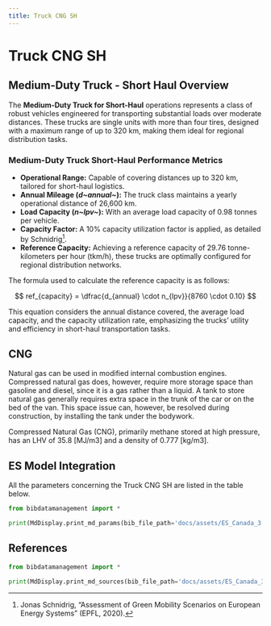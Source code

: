 ```yaml
---
title: Truck CNG SH
---
```


# Truck CNG SH

## Medium-Duty Truck - Short Haul Overview

The **Medium-Duty Truck for Short-Haul** operations represents a class
of robust vehicles engineered for transporting substantial loads over
moderate distances. These trucks are single units with more than four
tires, designed with a maximum range of up to 320 km, making them ideal
for regional distribution tasks.

### Medium-Duty Truck Short-Haul Performance Metrics

- **Operational Range:** Capable of covering distances up to 320 km,
  tailored for short-haul logistics.
- **Annual Mileage (*d~annual~*):** The truck
  class maintains a yearly operational distance of 26,600 km.
- **Load Capacity (*n~lpv~*):** With an average load
  capacity of 0.98 tonnes per vehicle.
- **Capacity Factor:** A 10% capacity utilization factor is applied,
  as detailed by Schnidrig[^1].
- **Reference Capacity:** Achieving a reference capacity of 29.76
  tonne-kilometers per hour (tkm/h), these trucks are optimally
  configured for regional distribution networks.

The formula used to calculate the reference capacity is as follows:

$$
ref_{capacity} = \dfrac{d_{annual} \cdot n_{lpv}}{8760 \cdot 0.10}
$$

This equation considers the annual distance covered, the average load
capacity, and the capacity utilization rate, emphasizing the trucks’
utility and efficiency in short-haul transportation tasks.

[^1]:  Jonas Schnidrig, “Assessment of Green Mobility Scenarios on European Energy Systems” (EPFL, 2020).

## CNG

Natural gas can be used in modified internal combustion engines.
Compressed natural gas does, however, require more storage space than
gasoline and diesel, since it is a gas rather than a liquid. A tank to
store natural gas generally requires extra space in the trunk of the car
or on the bed of the van. This space issue can, however, be resolved
during construction, by installing the tank under the bodywork.

Compressed Natural Gas (CNG), primarily methane stored at high pressure,
has an LHV of 35.8 \[MJ/m3\] and a density of 0.777 \[kg/m3\].

## ES Model Integration

All the parameters concerning the Truck CNG SH are listed in the table
below.

```python exec="on"
from bibdatamanagement import *

print(MdDisplay.print_md_params(bib_file_path='docs/assets/ES_Canada_3.bib',filter_entry='TRUCK_SH_CNG'))
```

## References

```python exec="on"
from bibdatamanagement import *

print(MdDisplay.print_md_sources(bib_file_path='docs/assets/ES_Canada_3.bib',filter_entry='TRUCK_SH_CNG'))
```
